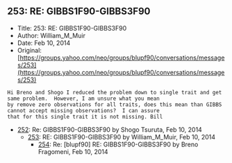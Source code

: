 ## 253: RE: GIBBS1F90-GIBBS3F90

- Title: 253: RE: GIBBS1F90-GIBBS3F90
- Author: William_M_Muir
- Date: Feb 10, 2014
- Original: [https://groups.yahoo.com/neo/groups/blupf90/conversations/messages/253](https://groups.yahoo.com/neo/groups/blupf90/conversations/messages/253)

```
Hi Breno and Shogo I reduced the problem down to single trait and get same problem.  However, I am unsure what you mean
by remove zero observations for all traits, does this mean than GIBBS cannot accept missing observations?  I can assure
that for this single trait it is not missing. Bill
```

- [252](0252.md): Re: GIBBS1F90-GIBBS3F90 by Shogo Tsuruta, Feb 10, 2014
    - [253](0253.md): RE: GIBBS1F90-GIBBS3F90 by William_M_Muir, Feb 10, 2014
        - [254](0254.md): Re: [blupf90] RE: GIBBS1F90-GIBBS3F90 by Breno Fragomeni, Feb 10, 2014
